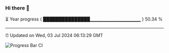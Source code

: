 ### Hi there 👋

⏳ Year progress { ███████████████▁▁▁▁▁▁▁▁▁▁▁▁▁▁▁ } 50.34 %

---

⏰ Updated on Wed, 03 Jul 2024 06:13:29 GMT

![Progress Bar CI](https://github.com/Shyam-Makwana/GitHub-Actions-Demo/workflows/Progress%20Bar%20CI/badge.svg)
